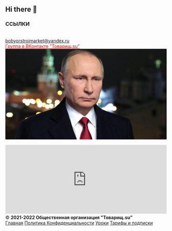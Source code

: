 ## Hi there 👋
### ССЫЛКИ
<a href="https://agent-kgb-228.github.io/" style="color: #ffFFFF;">Выйти на главную</a>
<br>
<a href="mailto:bobyorstroimarket@yandex.ru">bobyorstroimarket@yandex.ru</a>
<br>
<a href="https://vk.com/club199124251" style="color: #ff0000;">Группа в ВКонтакте "Товарищ.su"</a>
<br>
<img src="putin_53224700.jpg">
<br>
<iframe src="https://yoomoney.ru/quickpay/shop-widget?writer=buyer&targets=&targets-hint=&default-sum=&button-text=11&payment-type-choice=on&hint=&successURL=&quickpay=shop&account=4100116774485382&" width="100%" height="215" frameborder="0" allowtransparency="true" scrolling="no"></iframe>
<br>
<footer>
  &copy; <b>2021-2022 Общественная организация "Товарищ.su"</b> 
            <div class="re">
                <a href="/">Главная</a> 
              <a href="/privacy/">Политика Конфиденциальности</a> 
              <a href="/uroks/">Уроки</a>
                <a href="/pay/">Тарифы и подписки</a>
            </div>
        
</footer>


